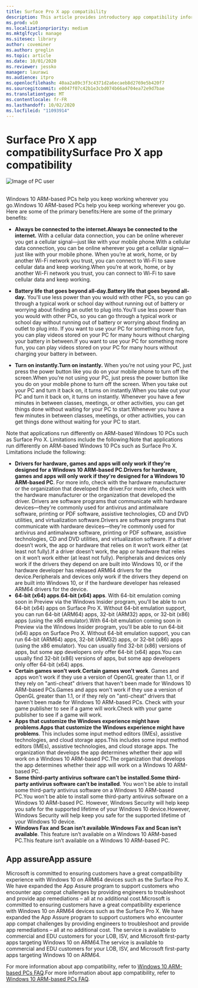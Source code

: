 ```yaml
---
title: Surface Pro X app compatibility
description: This article provides introductory app compatibility information for Surface Pro X ARM-based PCs.
ms.prod: w10
ms.localizationpriority: medium
ms.mktglfcycl: manage
ms.sitesec: library
author: coveminer
ms.author: greglin
ms.topic: article
ms.date: 10/01/2020
ms.reviewer: jessko
manager: laurawi
ms.audience: itpro
ms.openlocfilehash: 40aa2a89c3f3c4371d2a6ecaeb8d2769e5b420f7
ms.sourcegitcommit: e0047f07c42b1e3cbd074b66a4704ea72e9d7bae
ms.translationtype: MT
ms.contentlocale: fr-FR
ms.lasthandoff: 10/02/2020
ms.locfileid: "11093914"
---
```

# <span data-ttu-id="15ecd-103">Surface Pro X app compatibility</span><span class="sxs-lookup"><span data-stu-id="15ecd-103">Surface Pro X app compatibility</span></span>



 ![Image of PC user](images/4527790_en_4.png)<br><br>



<span data-ttu-id="15ecd-105">Windows 10 ARM-based PCs help you keep working wherever you go.</span><span class="sxs-lookup"><span data-stu-id="15ecd-105">Windows 10 ARM-based PCs help you keep working wherever you go.</span></span> <span data-ttu-id="15ecd-106">Here are some of the primary benefits:</span><span class="sxs-lookup"><span data-stu-id="15ecd-106">Here are some of the primary benefits:</span></span>

- **<span data-ttu-id="15ecd-107">Always be connected to the internet.</span><span class="sxs-lookup"><span data-stu-id="15ecd-107">Always be connected to the internet.</span></span>** <span data-ttu-id="15ecd-108">With a cellular data connection, you can be online wherever you get a cellular signal—just like with your mobile phone.</span><span class="sxs-lookup"><span data-stu-id="15ecd-108">With a cellular data connection, you can be online wherever you get a cellular signal—just like with your mobile phone.</span></span> <span data-ttu-id="15ecd-109">When you’re at work, home, or by another Wi-Fi network you trust, you can connect to Wi-Fi to save cellular data and keep working.</span><span class="sxs-lookup"><span data-stu-id="15ecd-109">When you’re at work, home, or by another Wi-Fi network you trust, you can connect to Wi-Fi to save cellular data and keep working.</span></span>

- **<span data-ttu-id="15ecd-110">Battery life that goes beyond all-day.</span><span class="sxs-lookup"><span data-stu-id="15ecd-110">Battery life that goes beyond all-day.</span></span>**  <span data-ttu-id="15ecd-111">You'll use less power than you would with other PCs, so you can go through a typical work or school day without running out of battery or worrying about finding an outlet to plug into.</span><span class="sxs-lookup"><span data-stu-id="15ecd-111">You'll use less power than you would with other PCs, so you can go through a typical work or school day without running out of battery or worrying about finding an outlet to plug into.</span></span> <span data-ttu-id="15ecd-112">If you want to use your PC for something more fun, you can play videos stored on your PC for many hours without charging your battery in between.</span><span class="sxs-lookup"><span data-stu-id="15ecd-112">If you want to use your PC for something more fun, you can play videos stored on your PC for many hours without charging your battery in between.</span></span>

- **<span data-ttu-id="15ecd-113">Turn on instantly.</span><span class="sxs-lookup"><span data-stu-id="15ecd-113">Turn on instantly.</span></span>** <span data-ttu-id="15ecd-114">When you’re not using your PC, just press the power button like you do on your mobile phone to turn off the screen.</span><span class="sxs-lookup"><span data-stu-id="15ecd-114">When you’re not using your PC, just press the power button like you do on your mobile phone to turn off the screen.</span></span> <span data-ttu-id="15ecd-115">When you take out your PC and turn it back on, it turns on instantly.</span><span class="sxs-lookup"><span data-stu-id="15ecd-115">When you take out your PC and turn it back on, it turns on instantly.</span></span> <span data-ttu-id="15ecd-116">Whenever you have a few minutes in between classes, meetings, or other activities, you can get things done without waiting for your PC to start.</span><span class="sxs-lookup"><span data-stu-id="15ecd-116">Whenever you have a few minutes in between classes, meetings, or other activities, you can get things done without waiting for your PC to start.</span></span>

<span data-ttu-id="15ecd-117">Note that applications run differently on ARM-based Windows 10 PCs such as Surface Pro X. Limitations include the following:</span><span class="sxs-lookup"><span data-stu-id="15ecd-117">Note that applications run differently on ARM-based Windows 10 PCs such as Surface Pro X. Limitations include the following:</span></span>

- <span data-ttu-id="15ecd-118">**Drivers for hardware, games and apps will only work if they're designed for a Windows 10 ARM-based PC**.</span><span class="sxs-lookup"><span data-stu-id="15ecd-118">**Drivers for hardware, games and apps will only work if they're designed for a Windows 10 ARM-based PC**.</span></span> <span data-ttu-id="15ecd-119">For more info, check with the hardware manufacturer or the organization that developed the driver.</span><span class="sxs-lookup"><span data-stu-id="15ecd-119">For more info, check with the hardware manufacturer or the organization that developed the driver.</span></span> <span data-ttu-id="15ecd-120">Drivers are software programs that communicate with hardware devices—they're commonly used for antivirus and antimalware software, printing or PDF software, assistive technologies, CD and DVD utilities, and virtualization software.</span><span class="sxs-lookup"><span data-stu-id="15ecd-120">Drivers are software programs that communicate with hardware devices—they're commonly used for antivirus and antimalware software, printing or PDF software, assistive technologies, CD and DVD utilities, and virtualization software.</span></span> <span data-ttu-id="15ecd-121">If a driver doesn’t work, the app or hardware that relies on it won’t work either (at least not fully).</span><span class="sxs-lookup"><span data-stu-id="15ecd-121">If a driver doesn’t work, the app or hardware that relies on it won’t work either (at least not fully).</span></span> <span data-ttu-id="15ecd-122">Peripherals and devices only work if the drivers they depend on are built into Windows 10, or if the hardware developer has released ARM64 drivers for the device.</span><span class="sxs-lookup"><span data-stu-id="15ecd-122">Peripherals and devices only work if the drivers they depend on are built into Windows 10, or if the hardware developer has released ARM64 drivers for the device.</span></span>
- <span data-ttu-id="15ecd-123">**64-bit (x64) apps**.</span><span class="sxs-lookup"><span data-stu-id="15ecd-123">**64-bit (x64) apps**.</span></span> <span data-ttu-id="15ecd-124">With 64-bit emulation coming soon in Preview via the Windows Insider program, you'll be able to run 64-bit (x64) apps on Surface Pro X. Without 64-bit emulation support, you can run 64-bit (ARM64) apps, 32-bit (ARM32) apps, or 32-bit (x86) apps (using the x86 emulator).</span><span class="sxs-lookup"><span data-stu-id="15ecd-124">With 64-bit emulation coming soon in Preview via the Windows Insider program, you'll be able to run 64-bit (x64) apps on Surface Pro X. Without 64-bit emulation support, you can run 64-bit (ARM64) apps, 32-bit (ARM32) apps, or 32-bit (x86) apps (using the x86 emulator).</span></span> <span data-ttu-id="15ecd-125">You can usually find 32-bit (x86) versions of apps, but some app developers only offer 64-bit (x64) apps.</span><span class="sxs-lookup"><span data-stu-id="15ecd-125">You can usually find 32-bit (x86) versions of apps, but some app developers only offer 64-bit (x64) apps.</span></span>
- <span data-ttu-id="15ecd-126">**Certain games won’t work**.</span><span class="sxs-lookup"><span data-stu-id="15ecd-126">**Certain games won’t work**.</span></span> <span data-ttu-id="15ecd-127">Games and apps won't work if they use a version of OpenGL greater than 1.1, or if they rely on "anti-cheat" drivers that haven't been made for Windows 10 ARM-based PCs.</span><span class="sxs-lookup"><span data-stu-id="15ecd-127">Games and apps won't work if they use a version of OpenGL greater than 1.1, or if they rely on "anti-cheat" drivers that haven't been made for Windows 10 ARM-based PCs.</span></span> <span data-ttu-id="15ecd-128">Check with your game publisher to see if a game will work.</span><span class="sxs-lookup"><span data-stu-id="15ecd-128">Check with your game publisher to see if a game will work.</span></span>
- <span data-ttu-id="15ecd-129">**Apps that customize the Windows experience might have problems**.</span><span class="sxs-lookup"><span data-stu-id="15ecd-129">**Apps that customize the Windows experience might have problems**.</span></span> <span data-ttu-id="15ecd-130">This includes some input method editors (IMEs), assistive technologies, and cloud storage apps.</span><span class="sxs-lookup"><span data-stu-id="15ecd-130">This includes some input method editors (IMEs), assistive technologies, and cloud storage apps.</span></span> <span data-ttu-id="15ecd-131">The organization that develops the app determines whether their app will work on a Windows 10 ARM-based PC.</span><span class="sxs-lookup"><span data-stu-id="15ecd-131">The organization that develops the app determines whether their app will work on a Windows 10 ARM-based PC.</span></span>
- <span data-ttu-id="15ecd-132">**Some third-party antivirus software can’t be installed**.</span><span class="sxs-lookup"><span data-stu-id="15ecd-132">**Some third-party antivirus software can’t be installed**.</span></span> <span data-ttu-id="15ecd-133">You won't be able to install some third-party antivirus software on a Windows 10 ARM-based PC.</span><span class="sxs-lookup"><span data-stu-id="15ecd-133">You won't be able to install some third-party antivirus software on a Windows 10 ARM-based PC.</span></span> <span data-ttu-id="15ecd-134">However, Windows Security will help keep you safe for the supported lifetime of your Windows 10 device.</span><span class="sxs-lookup"><span data-stu-id="15ecd-134">However, Windows Security will help keep you safe for the supported lifetime of your Windows 10 device.</span></span>
- <span data-ttu-id="15ecd-135">**Windows Fax and Scan isn’t available**.</span><span class="sxs-lookup"><span data-stu-id="15ecd-135">**Windows Fax and Scan isn’t available**.</span></span> <span data-ttu-id="15ecd-136">This feature isn’t available on a Windows 10 ARM-based PC.</span><span class="sxs-lookup"><span data-stu-id="15ecd-136">This feature isn’t available on a Windows 10 ARM-based PC.</span></span>

## <span data-ttu-id="15ecd-137">App assure</span><span class="sxs-lookup"><span data-stu-id="15ecd-137">App assure</span></span>

<span data-ttu-id="15ecd-138">Microsoft is committed to ensuring customers have a great compatibility experience with Windows 10 on ARM64 devices such as the Surface Pro X. We have expanded the App Assure program to support customers who encounter app compat challenges by providing engineers to troubleshoot and provide app remediations – all at no additional cost.</span><span class="sxs-lookup"><span data-stu-id="15ecd-138">Microsoft is committed to ensuring customers have a great compatibility experience with Windows 10 on ARM64 devices such as the Surface Pro X. We have expanded the App Assure program to support customers who encounter app compat challenges by providing engineers to troubleshoot and provide app remediations – all at no additional cost.</span></span> <span data-ttu-id="15ecd-139">The service is available to commercial and EDU customers for your LOB, ISV, and Microsoft first-party apps targeting Windows 10 on ARM64.</span><span class="sxs-lookup"><span data-stu-id="15ecd-139">The service is available to commercial and EDU customers for your LOB, ISV, and Microsoft first-party apps targeting Windows 10 on ARM64.</span></span> 

<span data-ttu-id="15ecd-140">For more information about app compatibility, refer to [Windows 10 ARM-based PCs FAQ](https://support.microsoft.com/en-us/help/4521606).</span><span class="sxs-lookup"><span data-stu-id="15ecd-140">For more information about app compatibility, refer to [Windows 10 ARM-based PCs FAQ](https://support.microsoft.com/en-us/help/4521606).</span></span>
